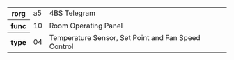 <table>
    <tr>
      <th>rorg</th>
      <td>a5</td>
      <td>4BS Telegram</td>
    </tr>
    <tr>
      <th>func</th>
      <td>10</td>
      <td>Room Operating Panel</td>
    </tr>
    <tr>
      <th>type</th>
      <td>04</td>
      <td>Temperature Sensor, Set Point and Fan Speed Control</td>
    </tr>
  </table>